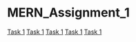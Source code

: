 # MERN_Assignment_1
<a href="mern_stack_task/1. HTML Task/task 1.html" target="mern_stack_task/1. HTML Task/task 1.html">Task 1</a>
<a href="mern_stack_task/1. HTML Task/task 2.html" target="mern_stack_task/1. HTML Task/task 2.html">Task 1</a>
<a href="mern_stack_task/1. HTML Task/task 3.html" target="mern_stack_task/1. HTML Task/task 3.html">Task 1</a>
<a href="mern_stack_task/1. HTML Task/task 4.html" target="mern_stack_task/1. HTML Task/task 4.html">Task 1</a>
<a href="mern_stack_task/1. HTML Task/task 5.html" target="mern_stack_task/1. HTML Task/task 5.html">Task 1</a>
